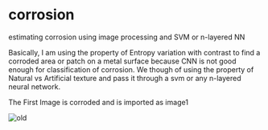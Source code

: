 # corrosion
estimating corrosion using image processing and SVM or n-layered NN


Basically, I am using the property of Entropy variation with contrast to find a corroded area or patch on a metal surface because CNN is not good enough for classification of corrosion. We though of using the property of Natural vs Artificial texture and pass it through a svm or any n-layered neural network. 

The First Image is corroded and is imported as image1

![old](https://user-images.githubusercontent.com/27013287/62388194-4c2a7800-b57a-11e9-932d-b3826d97329e.jpg)
